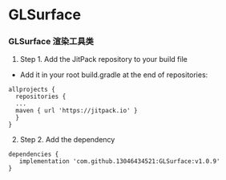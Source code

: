 # GLSurface
### GLSurface 渲染工具类

1. Step 1. Add the JitPack repository to your build file
- Add it in your root build.gradle at the end of repositories:
```
allprojects {
  repositories {
  ...
  maven { url 'https://jitpack.io' }
  }
}
  ```
 2. Step 2. Add the dependency
```
dependencies {
   implementation 'com.github.13046434521:GLSurface:v1.0.9'
}
```
